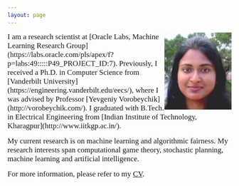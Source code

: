 ```yaml
---
layout: page
---
```


<img style="float: right;" src="assets/img/picture_profile.JPG" width="30%" height="30%">
<span style="font-family: 'centurygothic'; font-size: 17px;">I am a research scientist at [Oracle Labs, Machine Learning Research Group](https://labs.oracle.com/pls/apex/f?p=labs:49:::::P49_PROJECT_ID:7).</span>  <span style="font-family: 'centurygothic'; font-size: 17px;">Previously, I received a Ph.D. in Computer Science from [Vanderbilt University](https://engineering.vanderbilt.edu/eecs/), where I was advised by Professor [Yevgeniy Vorobeychik](http://vorobeychik.com/). I graduated with B.Tech. in Electrical Engineering from [Indian Institute of Technology, Kharagpur](http://www.iitkgp.ac.in/).</span>

<span style="font-family: 'centurygothic'; font-size: 17px;">My current research is on machine learning and algorithmic fairness. My research interests span computational game theory, stochastic planning, machine learning and artificial intelligence.</span>

<span style="font-family: 'centurygothic'; font-size: 17px;">For more information, please refer to my [CV](http://swetapanda.github.io/files/CV_Sweta_Panda.pdf).</span>



